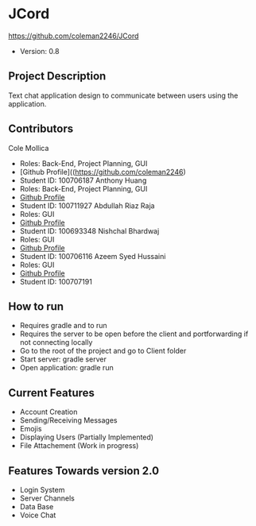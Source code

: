 # JCord
https://github.com/coleman2246/JCord
 * Version: 0.8
## Project Description
Text chat application design to communicate between users using the application.
## Contributors
Cole Mollica
  * Roles: Back-End, Project Planning, GUI
  * [Github Profile]((https://github.com/coleman2246)
  * Student ID: 100706187
Anthony Huang
  * Roles: Back-End, Project Planning, GUI
  * [Github Profile](https://github.com/Nycarus)
  * Student ID: 100711927
Abdullah Riaz Raja
  * Roles: GUI
  * [Github Profile](https://github.com/abdullah-riaz-raja)
  * Student ID: 100693348
Nishchal Bhardwaj
  * Roles: GUI
  * [Github Profile](https://github.com/Nishchal2309)
  * Student ID: 100706116
Azeem Syed Hussaini
  * Roles: GUI
  * [Github Profile](https://github.com/Azeem-Hussaini)
  * Student ID: 100707191
## How to run
  * Requires gradle and to run
  * Requires the server to be open before the client and portforwarding if not connecting locally
  * Go to the root of the project and go to Client folder
  * Start server: gradle server
  * Open application: gradle run
## Current Features
  * Account Creation 
  * Sending/Receiving Messages
  * Emojis
  * Displaying Users (Partially Implemented)
  * File Attachement (Work in progress)
## Features Towards version 2.0
  * Login System
  * Server Channels
  * Data Base
  * Voice Chat

